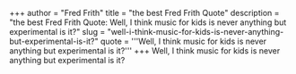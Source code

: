+++
author = "Fred Frith"
title = "the best Fred Frith Quote"
description = "the best Fred Frith Quote: Well, I think music for kids is never anything but experimental is it?"
slug = "well-i-think-music-for-kids-is-never-anything-but-experimental-is-it?"
quote = '''Well, I think music for kids is never anything but experimental is it?'''
+++
Well, I think music for kids is never anything but experimental is it?
